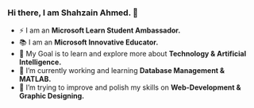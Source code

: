 ### Hi there, I am Shahzain Ahmed. 👋

<!--
**ShahzainAhmed/ShahzainAhmed** is a ✨ _special_ ✨ repository because its `README.md` (this file) appears on your GitHub profile.

Here are some ideas to get you started:

- 🔭 I’m currently working on ...
- 🌱 I’m currently learning ...
- 👯 I’m looking to collaborate on ...
- 🤔 I’m looking for help with ...
- 💬 Ask me about ...
- 📫 How to reach me: ...
- 😄 Pronouns: ...
- ⚡ Fun fact: ...
-->
- ⚡ I am an <b> Microsoft Learn Student Ambassador.</b>
- 📚 I am an <b> Microsoft Innovative Educator. </b> 
- 🥅 My Goal is to learn and explore more about <b> Technology & Artificial Intelligence. </b>
- 🔭 I’m currently working and learning <b> Database Management & MATLAB. </b>
- 🌱 I’m trying to improve and polish my skills on <b> Web-Development & Graphic Designing.</b>

